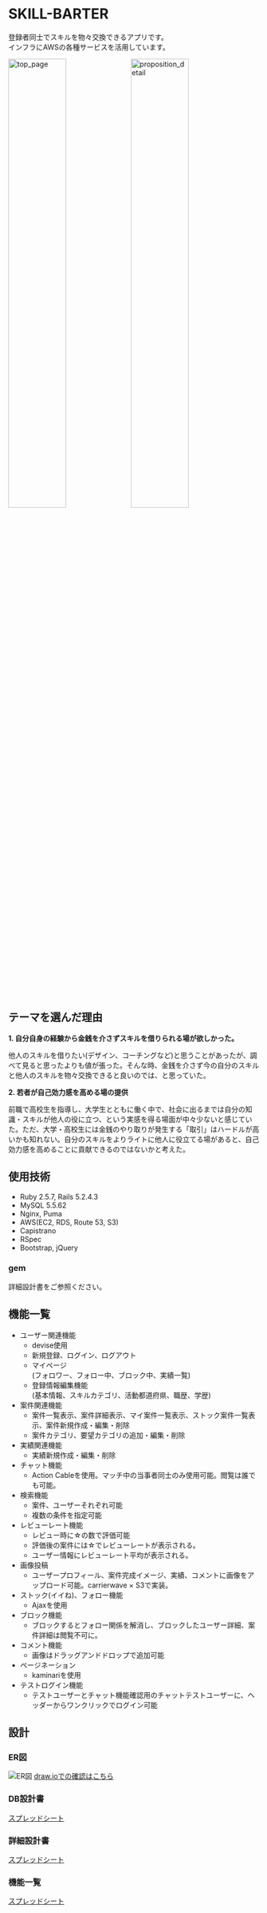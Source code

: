 # SKILL-BARTER

登録者同士でスキルを物々交換できるアプリです。<br>
インフラにAWSの各種サービスを活用しています。

<img width="48%" alt="top_page" src="https://user-images.githubusercontent.com/55101031/84561517-1b18f780-ad88-11ea-8bd4-1c6aa06c65a4.png"> <img width="48%" alt="proposition_detail" src="https://user-images.githubusercontent.com/55101031/84561521-1e13e800-ad88-11ea-8208-c008de6ca07f.png">

## テーマを選んだ理由
**1. 自分自身の経験から金銭を介さずスキルを借りられる場が欲しかった。**

  他人のスキルを借りたい(デザイン、コーチングなど)と思うことがあったが、調べて見ると思ったよりも値が張った。そんな時、金銭を介さず今の自分のスキルと他人のスキルを物々交換できると良いのでは、と思っていた。

**2. 若者が自己効力感を高める場の提供**

  前職で高校生を指導し、大学生とともに働く中で、社会に出るまでは自分の知識・スキルが他人の役に立つ、という実感を得る場面が中々少ないと感じていた。ただ、大学・高校生には金銭のやり取りが発生する「取引」はハードルが高いかも知れない。自分のスキルをよりライトに他人に役立てる場があると、自己効力感を高めることに貢献できるのではないかと考えた。

## 使用技術
- Ruby 2.5.7, Rails 5.2.4.3
- MySQL 5.5.62
- Nginx, Puma
- AWS(EC2, RDS, Route 53, S3)
- Capistrano
- RSpec
- Bootstrap, jQuery

### gem
詳細設計書をご参照ください。

## 機能一覧
- ユーザー関連機能
  - devise使用
  - 新規登録、ログイン、ログアウト
  - マイページ<br>
  (フォロワー、フォロー中、ブロック中、実績一覧)
  - 登録情報編集機能<br>
  (基本情報、スキルカテゴリ、活動都道府県、職歴、学歴)
- 案件関連機能
  - 案件一覧表示、案件詳細表示、マイ案件一覧表示、ストック案件一覧表示、案件新規作成・編集・削除
  - 案件カテゴリ、要望カテゴリの追加・編集・削除
- 実績関連機能
  - 実績新規作成・編集・削除
- チャット機能
  - Action Cableを使用。マッチ中の当事者同士のみ使用可能。閲覧は誰でも可能。
- 検索機能
  - 案件、ユーザーそれぞれ可能
  - 複数の条件を指定可能
- レビューレート機能
  - レビュー時に☆の数で評価可能
  - 評価後の案件には☆でレビューレートが表示される。
  - ユーザー情報にレビューレート平均が表示される。
- 画像投稿
  - ユーザープロフィール、案件完成イメージ、実績、コメントに画像をアップロード可能。carrierwave × S3で実装。
- ストック(イイね)、フォロー機能
  - Ajaxを使用
- ブロック機能
  - ブロックするとフォロー関係を解消し、ブロックしたユーザー詳細、案件詳細は閲覧不可に。
- コメント機能
  - 画像はドラッグアンドドロップで追加可能
- ページネーション
  - kaminariを使用
- テストログイン機能
  - テストユーザーとチャット機能確認用のチャットテストユーザーに、ヘッダーからワンクリックでログイン可能

## 設計

### ER図
![ER図](https://user-images.githubusercontent.com/55101031/84561563-67643780-ad88-11ea-820f-c590ead2e4a3.jpg)
[draw.ioでの確認はこちら](https://drive.google.com/file/d/17JqPEEykcJYkZngWkQBNlMwniXdGkfQN/view?usp=sharing)

### DB設計書
[スプレッドシート](https://docs.google.com/spreadsheets/d/1lgahJzw4uwUWDRDxcONR_153nPLABkCLwe5igpG7_1w/edit?usp=sharing)

### 詳細設計書
[スプレッドシート](https://docs.google.com/spreadsheets/d/1JeHXmIbGIHml-djug-dDGDEXE9GxenEwLWyZIWuSTVs/edit?usp=sharing)

### 機能一覧
[スプレッドシート](https://docs.google.com/spreadsheets/d/1XjbB5lF_9hvFqf1PenRr3yR3Fn6brCduQYDqwlXHT0o/edit#gid=0)
